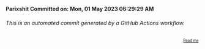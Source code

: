**Parixshit Committed on: Mon, 01 May 2023 06:29:29 AM** <!-- 2b0669c0-e2e1-46b8-b4c1-4cf63a1583cb -->

###### This is an automated commit generated by a GitHub Actions workflow.

<div align="right"><sub><sup><a href="https://github.com/Parixshit/AutoCommit.git">Read me</a></sup></sub></div>
